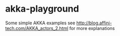 # akka-playground
Some simple AKKA examples
see http://blog.affini-tech.com/AKKA_actors_2.html for more explanations
